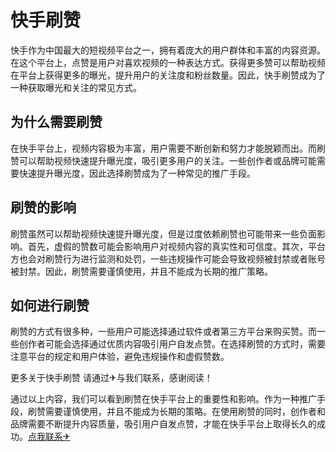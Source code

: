 # 快手刷赞

快手作为中国最大的短视频平台之一，拥有着庞大的用户群体和丰富的内容资源。在这个平台上，点赞是用户对喜欢视频的一种表达方式。获得更多赞可以帮助视频在平台上获得更多的曝光，提升用户的关注度和粉丝数量。因此，快手刷赞成为了一种获取曝光和关注的常见方式。

## 为什么需要刷赞

在快手平台上，视频内容极为丰富，用户需要不断创新和努力才能脱颖而出。而刷赞可以帮助视频快速提升曝光度，吸引更多用户的关注。一些创作者或品牌可能需要快速提升曝光度，因此选择刷赞成为了一种常见的推广手段。

## 刷赞的影响

刷赞虽然可以帮助视频快速提升曝光度，但是过度依赖刷赞也可能带来一些负面影响。首先，虚假的赞数可能会影响用户对视频内容的真实性和可信度。其次，平台方也会对刷赞行为进行监测和处罚，一些违规操作可能会导致视频被封禁或者账号被封禁。因此，刷赞需要谨慎使用，并且不能成为长期的推广策略。

## 如何进行刷赞

刷赞的方式有很多种，一些用户可能选择通过软件或者第三方平台来购买赞。而一些创作者可能会选择通过优质内容吸引用户自发点赞。在选择刷赞的方式时，需要注意平台的规定和用户体验，避免违规操作和虚假赞数。

更多关于快手刷赞 请通过✈与我们联系，感谢阅读！

通过以上内容，我们可以看到刷赞在快手平台上的重要性和影响。作为一种推广手段，刷赞需要谨慎使用，并且不能成为长期的策略。在使用刷赞的同时，创作者和品牌需要不断提升内容质量，吸引用户自发点赞，才能在快手平台上取得长久的成功。[点我联系✈](https://www.k02.cc)